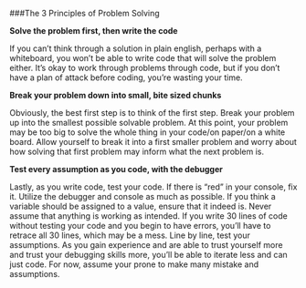 ###The 3 Principles of Problem Solving

**Solve the problem first, then write the code**

If you can’t think through a solution in plain english, perhaps with a whiteboard, you won’t be able to write code that will solve the problem either. It’s okay to work through problems through code, but if you don’t have a plan of attack before coding, you’re wasting your time.

**Break your problem down into small, bite sized chunks**

Obviously, the best first step is to think of the first step. Break your problem up into the smallest possible solvable problem. At this point, your problem may be too big to solve the whole thing in your code/on paper/on a white board. Allow yourself to break it into a first smaller problem and worry about how solving that first problem may inform what the next problem is.

**Test every assumption as you code, with the debugger**

Lastly, as you write code, test your code. If there is “red” in your console, fix it. Utilize the debugger and console as much as possible. If you think a variable should be assigned to a value, ensure that it indeed is. Never assume that anything is working as intended. If you write 30 lines of code without testing your code and you begin to have errors, you’ll have to retrace all 30 lines, which may be a mess. Line by line, test your assumptions. As you gain experience and are able to trust yourself more and trust your debugging skills more, you’ll be able to iterate less and can just code. For now, assume your prone to make many mistake and assumptions.